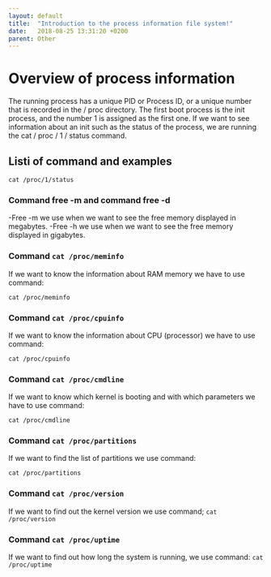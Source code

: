 ```yaml
---
layout: default
title:  "Introduction to the process information file system!"
date:   2018-08-25 13:31:20 +0200
parent: Other
---
```


# Overview of process information

The running process has a unique PID or Process ID, or a unique number that is recorded in the / proc directory.
The first boot process is the init process, and the number 1 is assigned as the first one.
If we want to see information about an init such as the status of the process, we are running the cat / proc / 1 / status command.
## Listi of command and examples

```cat /proc/1/status```

### Command free -m and command free -d

-Free -m we use when we want to see the free memory displayed in megabytes.
-Free -h we use when we want to see the free memory displayed in gigabytes.

### Command ```cat /proc/meminfo```

If we want to know the information about RAM memory we have to use command:

```cat /proc/meminfo```

### Command ```cat /proc/cpuinfo```

If we want to know the information about CPU (processor) we have to use command:

```cat /proc/cpuinfo```

### Command ```cat /proc/cmdline```
If we want to know which kernel is booting and with which parameters we have to use command:

```cat /proc/cmdline```

### Command ```cat /proc/partitions```

If we want to find the list of partitions we use command:

```cat /proc/partitions```

### Command ```cat /proc/version```
If we want to find out the kernel version we use command;
```cat /proc/version```

### Command ```cat /proc/uptime```
If we want to find out how long the system is running, we use command:
```cat /proc/uptime```
